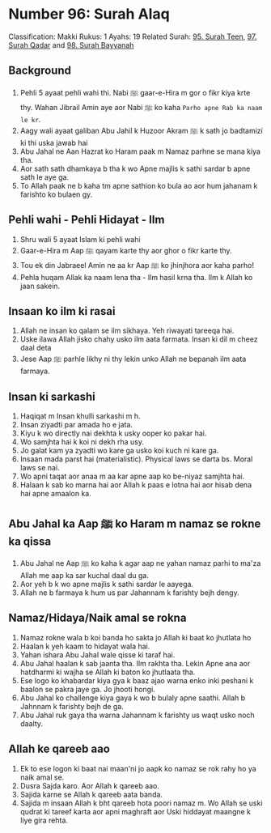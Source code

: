 # Number 96: Surah Alaq

Classification: Makki
Rukus: 1
Ayahs: 19
Related Surah: [95. Surah Teen](./95_Surah_Teen.md), [97. Surah Qadar](./97_Surah_Qadar.md) and [98. Surah Bayyanah](./98_Surah_Bayyanah.md)

## Background

1. Pehli 5 ayaat pehli wahi thi. Nabi ﷺ gaar-e-Hira m gor o fikr kiya krte thy. Wahan Jibrail Amin aye aor Nabi ﷺ ko kaha `Parho apne Rab ka naam le kr`.
2. Aagy wali ayaat galiban Abu Jahil k Huzoor Akram ﷺ k sath jo badtamizi ki thi uska jawab hai
3. Abu Jahal ne Aan Hazrat ko Haram paak m Namaz parhne se mana kiya tha.
4. Aor sath sath dhamkaya b tha k wo Apne majlis k sathi sardar b apne sath le aye ga.
5. To Allah paak ne b kaha tm apne sathion ko bula ao aor hum jahanam k farishto ko bulaen gy.

## Pehli wahi - Pehli Hidayat - Ilm

1. Shru wali 5 ayaat Islam ki pehli wahi
2. Gaar-e-Hira m Aap ﷺ qayam karte thy aor ghor o fikr karte thy.
3. Tou ek din Jabraeel Amin ne aa kr Aap ﷺ ko jhinjhora aor kaha parho!
4. Pehla huqam Allak ka naam lena tha - Ilm hasil krna tha. Ilm k Allah ko jaan sakein.

## Insaan ko ilm ki rasai

1. Allah ne insan ko qalam se ilm sikhaya. Yeh riwayati tareeqa hai.
2. Uske ilawa Allah jisko chahy usko ilm aata farmata. Insan ki dil m cheez daal deta
3. Jese Aap ﷺ parhle likhy ni thy lekin unko Allah ne bepanah ilm aata farmaya.

## Insan ki sarkashi

1. Haqiqat m Insan khulli sarkashi m h.
2. Insan ziyadti par amada ho e jata.
3. Kiyu k wo directly nai dekhta k usky ooper ko pakar hai.
4. Wo samjhta hai k koi ni dekh rha usy.
5. Jo galat kam ya zyadti wo kare ga usko koi kuch ni kare ga.
6. Insaan mada parst hai (materialistic). Physical laws se darta bs. Moral laws se nai.
7. Wo apni taqat aor anaa m aa kar apne aap ko be-niyaz samjhta hai.
8. Halaan k sab ko marna hai aor Allah k paas e lotna hai aor hisab dena hai apne amaalon ka.

## Abu Jahal ka Aap ﷺ ko Haram m namaz se rokne ka qissa

1. Abu Jahal ne Aap ﷺ ko kaha k agar aap ne yahan namaz parhi to ma'za Allah me aap ka sar kuchal daal du ga.
2. Aor yeh b k wo apne majlis k sathi sardar le aayega.
3. Allah ne b farmaya k hum us par Jahannam k farishty bejh dengy.

## Namaz/Hidaya/Naik amal se rokna

1. Namaz rokne wala b koi banda ho sakta jo Allah ki baat ko jhutlata ho
2. Haalan k yeh kaam to hidayat wala hai.
3. Yahan ishara Abu Jahal wale qisse ki taraf hai.
4. Abu Jahal haalan k sab jaanta tha. Ilm rakhta tha. Lekin Apne ana aor hatdharmi ki wajha se Allah ki baton ko jhutlaata tha.
5. Ese logo ko khabardar kiya gya k baaz ajao warna enko inki peshani k baalon se pakra jaye ga. Jo jhooti hongi.
6. Abu Jahal ko challenge kiya gaya k wo b bulaly apne saathi. Allah b Jahnnam k farishty bejh de ga.
7. Abu Jahal ruk gaya tha warna Jahannam k farishty us waqt usko noch daalty.

## Allah ke qareeb aao

1. Ek to ese logon ki baat nai maan'ni jo aapk ko namaz se rok rahy ho ya naik amal se.
2. Dusra Sajda karo. Aor Allah k qareeb aao.
3. Sajida karne se Allah k qareeb aata banda.
4. Sajida m insaan Allah k bht qareeb hota poori namaz m. Wo Allah se uski qudrat ki tareef karta aor apni maghraft aor Uski hiddayat maangne k liye gira rehta.
